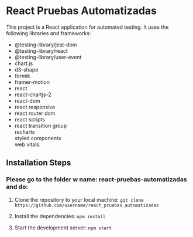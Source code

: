 
# React Pruebas Automatizadas

This project is a React application for automated testing. It uses the following libraries and frameworks: 
- @testing-library/jest-dom
- @testing-library/react 
- @testing-library/user-event 
- chart.js 
- d3-shape 
- formik 
- framer-motion 
- react 
- react-chartjs-2 
- react-dom 
- react responsive 
- react router dom 
- react scripts 
- react transition group  
recharts  
styled components  
web vitals.  

 ## Installation Steps
 
 ### Please go to the folder w name: react-pruebas-automatizadas and do:

 1. Clone the repository to your local machine: `git clone https://github.com/username/react_pruebas_automatizadas`

 2. Install the dependencies: `npm install`

 3. Start the development server: `npm start`